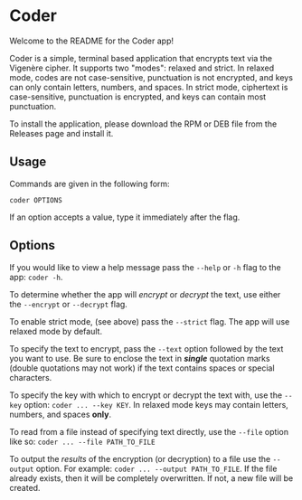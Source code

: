 # Coder
Welcome to the README for the Coder app!

Coder is a simple, terminal based application that encrypts text via the Vigenère cipher. It supports two "modes": relaxed and strict. In relaxed mode, codes are not case-sensitive, punctuation is not encrypted, and keys can only contain letters, numbers, and spaces. In strict mode, ciphertext is case-sensitive, punctuation is encrypted, and keys can contain most punctuation.

To install the application, please download the RPM or DEB file from the Releases page and install it.
## Usage
Commands are given in the following form:
```
coder OPTIONS
```
If an option accepts a value, type it immediately after the flag.
## Options
If you would like to view a help message pass the `--help` or `-h` flag to the app: `coder -h`.

To determine whether the app will _encrypt_ or _decrypt_ the text, use either the `--encrypt` or `--decrypt` flag.

To enable strict mode, (see above) pass the `--strict` flag. The app will use relaxed mode by default.

To specify the text to encrypt, pass the `--text` option followed by the text you want to use. Be sure to enclose the text in ***single*** quotation marks (double quotations may not work) if the text contains spaces or special characters.

To specify the key with which to encrypt or decrypt the text with, use the `--key` option: `coder ... --key KEY`. In relaxed mode keys may contain letters, numbers, and spaces **only**.

To read from a file instead of specifying text directly, use the `--file` option like so: `coder ... --file PATH_TO_FILE`

To output the _results_ of the encryption (or decryption) to a file use the `--output` option. For example: `coder ... --output PATH_TO_FILE`. If the file already exists, then it will be completely overwritten. If not, a new file will be created.

